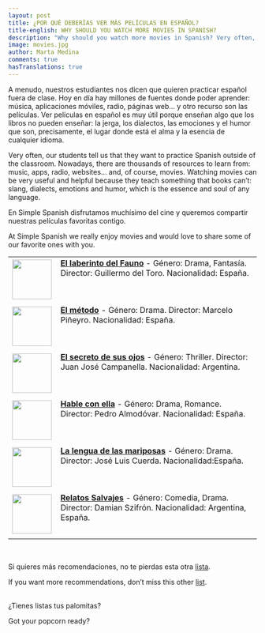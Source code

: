 ```yaml
---
layout: post
title: ¿POR QUÉ DEBERÍAS VER MÁS PELÍCULAS EN ESPAÑOL?
title-english: WHY SHOULD YOU WATCH MORE MOVIES IN SPANISH?
description: "Why should you watch more movies in Spanish? Very often, our students tell us that they want to practice Spanish outside of the classroom. Nowadays, there are thousands of resources to learn from: music, apps, radio, websites... and, of course, movies. Watching movies can be very useful and helpful because they teach something that books can’t: slang, dialects, emotions and humor, which is the essence and soul of any language."
image: movies.jpg
author: Marta Medina
comments: true
hasTranslations: true
---
```

<style type="text/css">
	img {
		padding-top: 3px;
	}
	td {
		vertical-align: top;
	}
	td:last-child {
		padding-left: 10px;
	}
	td:first-child {
		padding-bottom: 10px;
	}
</style>
A menudo, nuestros estudiantes nos dicen que quieren practicar español fuera de clase. Hoy en día hay millones de fuentes donde poder aprender: música, aplicaciones móviles, radio, páginas web… y otro recurso son las películas. Ver películas en español es muy útil porque enseñan algo que los libros no pueden enseñar: la jerga, los dialectos, las emociones y el humor que son, precisamente, el lugar donde está el alma y la esencia de cualquier idioma.

<div class="translation-section collapse">
	<div class="well">
		Very often, our students tell us that they want to practice Spanish outside of the classroom. Nowadays, there are thousands of resources to learn from: music, apps, radio, websites... and, of course, movies. Watching movies can be very useful and helpful because they teach something that books can’t: slang, dialects, emotions and humor, which is the essence and soul of any language.
	</div>
</div>

En Simple Spanish disfrutamos muchísimo del cine y queremos compartir nuestras películas favoritas contigo.

<div class="translation-section collapse">
	<div class="well">
		At Simple Spanish we really enjoy movies and would love to share some of our favorite ones with you.
	</div>
</div>



<table>
	<tr>
		<td>
			<a target="_blank" href="http://en.wikipedia.org/wiki/Pan's_Labyrinth">
				<img height="80px" src="http://upload.wikimedia.org/wikipedia/en/6/67/Pan%27s_Labyrinth.jpg"/>
			</a>
		</td>
		<td>
			<a target="_blank" href="http://en.wikipedia.org/wiki/Pan's_Labyrinth"><strong>El laberinto del Fauno</strong></a> - Género: Drama, Fantasía. Director: Guillermo del Toro. Nacionalidad: España.
		</td>
	</tr>
	<tr>
		<td>
			<a target="_blank" href="http://en.wikipedia.org/wiki/The_Method_(film)">
				<img height="80px" src="http://upload.wikimedia.org/wikipedia/en/6/6f/El_m%C3%A9todo2005.jpg"/>
			</a>
		</td>
		<td>
			<a target="_blank" href="http://en.wikipedia.org/wiki/The_Method_(film)"><strong>El método</strong></a> - Género: Drama. Director: Marcelo Piñeyro. Nacionalidad: España.
		</td>
	</tr>
	<tr>
		<td>
			<a target="_blank" href="http://en.wikipedia.org/wiki/The_Secret_in_Their_Eyes">
				<img height="80px" src="http://upload.wikimedia.org/wikipedia/en/9/91/Cartel-nuevo-de-el-secreto-de-sus-ojos.jpg"/>
			</a>
		</td>
		<td>
			<a target="_blank" href="http://en.wikipedia.org/wiki/The_Secret_in_Their_Eyes"><strong>El secreto de sus ojos</strong></a> - Género: Thriller. Director: Juan José Campanella. Nacionalidad: Argentina.
		</td>
	</tr>
	<tr>
		<td>
			<a target="_blank" href="http://en.wikipedia.org/wiki/Talk_to_Her">
				<img height="80px" src="http://upload.wikimedia.org/wikipedia/en/4/43/Talk_to_Her_English_movie_poster_fairuse.jpg"/>
			</a>
		</td>
		<td>
			<a target="_blank" href="http://en.wikipedia.org/wiki/Talk_to_Her"><strong>Hable con ella</strong></a> - Género: Drama, Romance. Director: Pedro Almodóvar. Nacionalidad: España.
		</td>
	</tr>
	<tr>
		<td>
			<a target="_blank" href="http://en.wikipedia.org/wiki/Butterfly%27s_Tongue">
				<img height="80px" src="http://upload.wikimedia.org/wikipedia/en/f/f7/Buttefly_1999_dvd.jpg"/>
			</a>
		</td>
		<td>
			<a target="_blank" href="http://en.wikipedia.org/wiki/Butterfly%27s_Tongue"><strong>La lengua de las mariposas</strong></a> - Género: Drama. Director: José Luis Cuerda. Nacionalidad:España.
		</td>
	</tr>
	<tr>
		<td>
			<a target="_blank" href="http://en.wikipedia.org/wiki/Wild_Tales_%28film%29">
				<img height="80px" src="http://upload.wikimedia.org/wikipedia/en/5/5e/Relatos_salvajes.jpg"/>
			</a>
		</td>
		<td>
			<a target="_blank" href="http://en.wikipedia.org/wiki/Wild_Tales_%28film%29"><strong>Relatos Salvajes</strong></a> - Género: Comedia, Drama. Director: Damian Szifrón. Nacionalidad: Argentina, España.
		</td>
	</tr>
</table>

<br>

Si quieres más recomendaciones, no te pierdas esta otra <a href="{% post_url 2015-03-13-Movies %}" target="_blank">lista</a>.

<div class="translation-section collapse">
	<div class="well">
		If you want more recommendations, don’t miss this other <a href="{% post_url 2015-03-13-Movies %}" target="_blank">list</a>.
	</div>
</div>

<br>

¿Tienes listas tus palomitas? 

<div class="translation-section collapse">
	<div class="well">
		Got your popcorn ready? 
	</div>
</div>